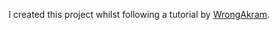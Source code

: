 I created this project whilst following a tutorial by [WrongAkram](https://www.youtube.com/c/WrongAkram/videos).
